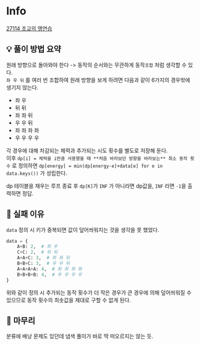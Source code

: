 # Info
[27114 조교의 맹연습](https://www.acmicpc.net/problem/27114)

## 💡 풀이 방법 요약
원래 방향으로 돌아와야 한다 -> 동작의 순서와는 무관하게 동작`조합` 처럼 생각할 수 있다.  
`좌 우 뒤` 를 여러 번 조합하여 원래 방향을 보게 하려면 다음과 같이 6가지의 경우밖에 생기지 않는다.
- 좌 우
- 뒤 뒤
- 좌 좌 뒤
- 우 우 뒤
- 좌 좌 좌 좌
- 우 우 우 우

각 경우에 대해 차감되는 체력과 추가되는 시도 횟수를 별도로 저장해 둔다.  
이후 `dp[i] = 체력을 i만큼 사용했을 때 **처음 바라보던 방향을 바라보는** 최소 동작 횟수` 로 정의하면 `dp[energy] = min(dp[energy-e]+data[e] for e in data.keys())` 가 성립한다.

dp 테이블을 채우는 루프 종료 후 `dp[K]`가 `INF` 가 아니라면 dp값을, `INF` 라면 `-1`을 출력하면 정답.

## 👀 실패 이유
`data` 정의 시 키가 중복되면 값이 덮어씌워지는 것을 생각을 못 했었다.
```python
data = {
    A+B: 2,  # 좌 우
    C+C: 2,  # 뒤 뒤
    A+A+C: 3,  # 좌 좌 뒤
    B+B+C: 3,  # 우 우 뒤
    A+A+A+A: 4,  # 좌 좌 좌 좌
    B+B+B+B: 4,  # 우 우 우 우
} 
```
위와 같이 정의 시 추가되는 동작 횟수가 더 작은 경우가 큰 경우에 의해 덮어씌워질 수 있으므로 동작 횟수의 최솟값을 제대로 구할 수 없게 된다.

## 🙂 마무리
분류에 배낭 문제도 있던데 냅색 풀이가 바로 딱 떠오르지는 않는 듯.
